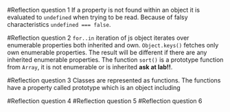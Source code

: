 #Reflection question 1
If a property is not found within an object it is evaluated to `undefined` 
when trying to be read. Because of falsy characteristics `undefined === false`. 

#Reflection question 2
`for..in` iteration of js object iterates over enumerable properties both inherited and own.
`Object.keys()` fetches only own enumerable properties. The result will be different if there
are any inherited enumerable properties.
The function `sort()` is a prototype function from `Array`, it is not enumerable or is inherited 
__ask at lab!!__. 


#Reflection question 3
Classes are represented as functions. The functions have a property
called prototype which is an object including 

#Reflection question 4
#Reflection question 5
#Reflection question 6
